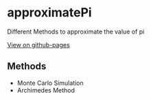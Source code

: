# approximatePi
Different Methods to approximate the value of pi

[View on github-pages](https://tiemotm.github.io/approximatePi/)

## Methods
- Monte Carlo Simulation
- Archimedes Method
